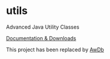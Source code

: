 # utils
Advanced Java Utility Classes

[Documentation & Downloads](http://laforge49.github.io/projects/utils/index.html)

This project has been replaced by [AwDb](https://github.com/laforge49/AwDb)